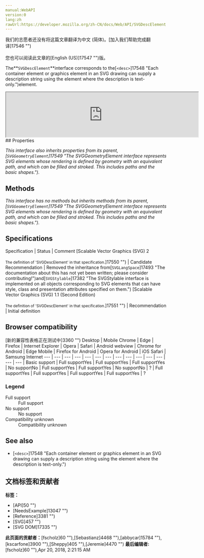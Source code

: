 ```yaml
---
manual:WebAPI
version:0
lang:zh
rawUrl:https://developer.mozilla.org/zh-CN/docs/Web/API/SVGDescElement
---
```




<bdi>我们的志愿者还没有将这篇文章翻译为<bdi>中文 (简体)</bdi>。[加入我们帮助完成翻译]17546 "")<br></br>您也可以阅读此文章的[English (US)]17547 "")版。</bdi>






The**`SVGDescElement`**interface corresponds to the[`<desc>`]17548 "Each container element or graphics element in an SVG drawing can supply a description string using the <desc> element where the description is text-only.")element.

<iframe src='https://mdn.mozillademos.org/en-US/docs/Web/API/SVGDescElement$samples/inheritance_diagram?revision=1375627' width='600' height='140'></iframe>
## Properties<a name="Properties"></a>


<em>This interface also inherits properties from its parent,[`SVGGeometryElement`]17549 "The SVGGeometryElement interface represents SVG elements whose rendering is defined by geometry with an equivalent path, and which can be filled and stroked. This includes paths and the basic shapes.").</em>


## Methods<a name="Methods"></a>


<em>This interface has no methods but inherits methods from its parent,[`SVGGeometryElement`]17549 "The SVGGeometryElement interface represents SVG elements whose rendering is defined by geometry with an equivalent path, and which can be filled and stroked. This includes paths and the basic shapes.").</em>


## Specifications<a name="Specifications"></a>
Specification | Status | Comment 
[Scalable Vector Graphics (SVG) 2<br></br><small>The definition of &#39;SVGDescElement&#39; in that specification.</small>]17550 "") | Candidate Recommendation | Removed the inheritance from[`SVGLangSpace`]17493 "The documentation about this has not yet been written; please consider contributing!")and[`SVGStylable`]17382 "The SVGStylable interface is implemented on all objects corresponding to SVG elements that can have style, class and presentation attributes specified on them.") 
[Scalable Vector Graphics (SVG) 1.1 (Second Edition)<br></br><small>The definition of &#39;SVGDescElement&#39; in that specification.</small>]17551 "") | Recommendation | Initial definition 


## Browser compatibility<a name="Browser_compatibility"></a>
[新的兼容性表格正在测试中<i></i>]3360 "")
<abbr>Desktop<i></i></abbr> | <abbr>Mobile<i></i></abbr> 
<abbr>Chrome<i></i></abbr> | <abbr>Edge<i></i></abbr> | <abbr>Firefox<i></i></abbr> | <abbr>Internet Explorer<i></i></abbr> | <abbr>Opera<i></i></abbr> | <abbr>Safari<i></i></abbr> | <abbr>Android webview<i></i></abbr> | <abbr>Chrome for Android<i></i></abbr> | <abbr>Edge Mobile<i></i></abbr> | <abbr>Firefox for Android<i></i></abbr> | <abbr>Opera for Android<i></i></abbr> | <abbr>iOS Safari<i></i></abbr> | <abbr>Samsung Internet<i></i></abbr> 
 ---  |  ---  |  ---  |  ---  |  ---  |  ---  |  ---  |  ---  |  ---  |  ---  |  ---  |  ---  |  ---  |  ---  | 
Basic support | <abbr>Full support</abbr>Yes | <abbr>Full support</abbr>Yes | <abbr>Full support</abbr>Yes | <abbr>No support</abbr>No | <abbr>Full support</abbr>Yes | <abbr>Full support</abbr>Yes | <abbr>No support</abbr>No | <abbr>?</abbr> | <abbr>Full support</abbr>Yes | <abbr>Full support</abbr>Yes | <abbr>Full support</abbr>Yes | <abbr>Full support</abbr>Yes | <abbr>?</abbr> 


### Legend<a name="Legend"></a>
<dl><dt><abbr>Full support</abbr></dt><dd>Full support</dd><dt><abbr>No support</abbr></dt><dd>No support</dd><dt><abbr>Compatibility unknown</abbr></dt><dd>Compatibility unknown</dd></dl>

## See also<a name="See_also"></a>

* [`<desc>`]17548 "Each container element or graphics element in an SVG drawing can supply a description string using the <desc> element where the description is text-only.")



## 文档标签和贡献者
**标签：**
* [API]50 "")
* [NeedsExample]13047 "")
* [Reference]3381 "")
* [SVG]457 "")
* [SVG DOM]17335 "")

**此页面的贡献者：**[fscholz]60 ""),[Sebastianz]4468 ""),[abbycar]15784 ""),[kscarfone]3900 ""),[Sheppy]405 ""),[Jeremie]4470 "")
**最后编辑者:**[fscholz]60 ""),<time>Apr 20, 2018, 2:21:15 AM</time>


